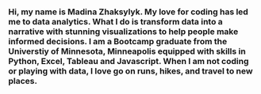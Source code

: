 ### Hi, my name is Madina Zhaksylyk. My love for coding has led me to data analytics. What I do is transform data into a narrative with stunning visualizations to help people make informed decisions. I am a Bootcamp graduate from the Universtiy of Minnesota, Minneapolis equipped with skills in Python, Excel, Tableau and Javascript. When I am not coding or playing with data, I love go on runs, hikes, and travel to new places.

<!--
**madinalikes/madinalikes** is a ✨ _special_ ✨ repository because its `README.md` (this file) appears on your GitHub profile.
---
Toolbox
<img src="https://user-images.githubusercontent.com/111404552/201456344-b837bc6f-fecb-4519-90c9-ebb59ca2ad5b.png" alt="Python logo" width='50' height=50/




Here are some ideas to get you started:

- 🔭 I’m currently working on ...
- 🌱 I’m currently learning ...
- 👯 I’m looking to collaborate on ...
- 🤔 I’m looking for help with ...
- 💬 Ask me about ...
- 📫 How to reach me: ...
- 😄 Pronouns: ...
- ⚡ Fun fact: ...
-->
